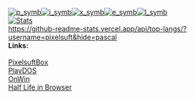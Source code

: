 [![p_symb](https://pixelsuft-github-stats.herokuapp.com/get_random_symbol?symbol=p)](https://github.com/Pixelsuft/)[![i_symb](https://pixelsuft-github-stats.herokuapp.com/get_random_symbol?symbol=i)](https://github.com/Pixelsuft/)[![x_symb](https://pixelsuft-github-stats.herokuapp.com/get_random_symbol?symbol=x)](https://github.com/Pixelsuft/)[![e_symb](https://pixelsuft-github-stats.herokuapp.com/get_random_symbol?symbol=e)](https://github.com/Pixelsuft/)[![l_symb](https://pixelsuft-github-stats.herokuapp.com/get_random_symbol?symbol=l)](https://github.com/Pixelsuft/)<br />
[![Stats](https://github-readme-stats.vercel.app/api?username=pixelsuft&show_icons=true)](https://github.com/Pixelsuft/) <br />
https://github-readme-stats.vercel.app/api/top-langs/?username=pixelsuft&hide=pascal <br />
**Links:** <br /><br />
[PixelsuftBox](https://pixelsuftbox.herokuapp.com/) <br />
[PlayDOS](https://pixelsuft.github.io/playdos/) <br />
[OnWin](https://pixelsuft.github.io/onwin/) <br />
[Half Life in Browser](https://pixelsuft.github.io/hl/)
